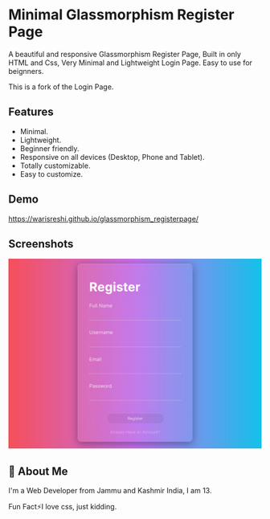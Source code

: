 # Minimal Glassmorphism Register Page

A beautiful and responsive Glassmorphism Register Page, Built in only HTML and Css, Very Minimal and Lightweight Login Page. Easy to use for beignners.

This is a fork of the Login Page.

## Features

- Minimal.
- Lightweight.
- Beginner friendly.
- Responsive on all devices (Desktop, Phone and Tablet).
- Totally customizable.
- Easy to customize.

## Demo

https://warisreshi.github.io/glassmorphism_registerpage/


## Screenshots

![Desktop](./screenshots/1.png)


## 🚀 About Me
I'm a Web Developer from Jammu and Kashmir India, I am 13.

Fun Fact⚡I love css, just kidding.
